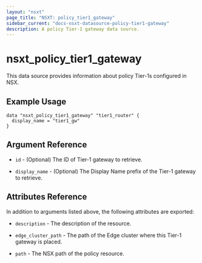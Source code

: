 ```yaml
---
layout: "nsxt"
page_title: "NSXT: policy_tier1_gateway"
sidebar_current: "docs-nsxt-datasource-policy-tier1-gateway"
description: A policy Tier-1 gateway data source.
---
```


# nsxt_policy_tier1_gateway

This data source provides information about policy Tier-1s configured in NSX.

## Example Usage

```hcl
data "nsxt_policy_tier1_gateway" "tier1_router" {
  display_name = "tier1_gw"
}
```

## Argument Reference

* `id` - (Optional) The ID of Tier-1 gateway to retrieve.

* `display_name` - (Optional) The Display Name prefix of the Tier-1 gateway to retrieve.

## Attributes Reference

In addition to arguments listed above, the following attributes are exported:

* `description` - The description of the resource.

* `edge_cluster_path` - The path of the Edge cluster where this Tier-1 gateway is placed.

* `path` - The NSX path of the policy resource.
